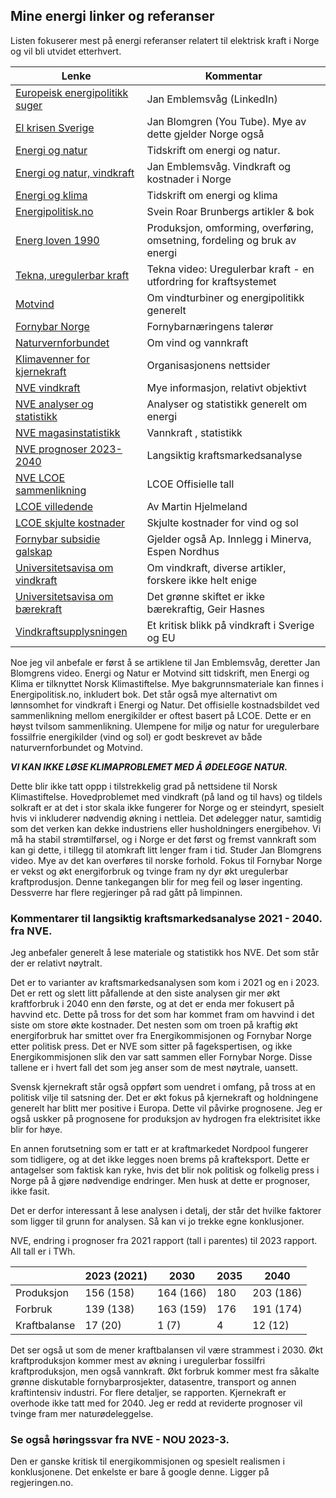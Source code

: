 ## Mine energi linker og referanser

Listen fokuserer mest på energi referanser relatert til elektrisk kraft i Norge og vil bli utvidet etterhvert. 

| Lenke                                                                                                                                                                                          | Kommentar                                                                        |
|------------------------------------------------------------------------------------------------------------------------------------------------------------------------------------------------|----------------------------------------------------------------------------------|
| [Europeisk energipolitikk suger](https://www.linkedin.com/pulse/european-energy-policy-kills-competitiveness-without-any-emblemsv%25C3%25A5g-ah39f/?trackingId=J%2B12DFDCTvCmNHZqb4bhxA%3D%3D) | Jan Emblemsvåg  (LinkedIn)                                                       | 
| [El krisen Sverige](https://www.youtube.com/watch?v=0Oh_w5KrEVc)                                                                                                                               | Jan Blomgren (You Tube). Mye av dette gjelder Norge også                         |
| [Energi og natur](https://energiognatur.no/energipolitikk-pa-naturens-premisser/)                                                                                                              | Tidskrift om energi og natur.                                                    | 
| [Energi og natur, vindkraft](https://energiognatur.no/vindkraft-og-kostnader-i-norge/)                                                                                                         | Jan Emblemsvåg. Vindkraft og kostnader i Norge                                   |
| [Energi og klima](https://energiognatur.no/energipolitikk-pa-naturens-premisser/)                                                                                                              | Tidskrift om energi og klima                                                     |
| [Energipolitisk.no](https://energipolitisk.no/kontakt)                                                                                                                                         | Svein Roar Brunbergs artikler & bok                                              |
| [Energ loven 1990](https://lovdata.no/dokument/NL/lov/1990-06-29-50)   | Produksjon, omforming, overføring, omsetning, fordeling og bruk av energi|
| [Tekna, uregulerbar kraft](https://www.tekna.no/fag-og-nettverk/energi/energibloggen/uregulerbar-kraft--en-utfordring-for-kraftsystemet/)                                                      | Tekna video: Uregulerbar kraft - en utfordring for kraftsystemet                 |
| [Motvind](https://motvind.org/energi-2/)                                                                                                                                                       | Om vindturbiner og energipolitikk generelt                                       |
| [Fornybar Norge](https://www.fornybarnorge.no/)                                                                                                                                                | Fornybarnæringens talerør                                                        |
| [Naturvernforbundet](https://naturvernforbundet.no/laer-mer/vind-og-vannkraft/)                                                                                                                | Om vind og vannkraft                                                             |
| [Klimavenner for kjernekraft](https://klimavenner.no/billig-strom/ )                                                                                                                           | Organisasjonens nettsider                                                        |  
| [NVE vindkraft](https://www.nve.no/energi/energisystem/vindkraft/)                                                                                                                             | Mye informasjon, relativt objektivt                                              |
| [NVE analyser og statistikk](https://www.nve.no/energi/analyser-og-statistikk/)                                                                                                                | Analyser og statistikk generelt om energi                                        |
| [NVE magasinstatistikk](https://www.nve.no/energi/analyser-og-statistikk/magasinstatistikk/)                                                                                                   | Vannkraft , statistikk                                                           |
| [NVE prognoser 2023-2040](https://www.nve.no/energi/analyser-og-statistikk/langsiktig-kraftmarkedsanalyse/langsiktig-kraftmarkedsanalyse-2023/)                                                | Langsiktig kraftsmarkedsanalyse                                                  |
| [NVE LCOE sammenlikning](https://www.nve.no/energi/analyser-og-statistikk/kostnader-for-kraftproduksjon/)                                                                                      | LCOE Offisielle tall                                                             | 
| [LCOE villedende](https://medium.com/@marhje/why-lcoe-is-not-a-good-metric-for-renewables-82e16c3f7c3b)                                                                                        | Av Martin Hjelmeland                                                             |
| [LCOE skjulte kostnader](https://enodatech.com/news-insight/the-hidden-costs-of-delivered-renewable-energy)                                                                                    | Skjulte kostnader for vind og sol                                                |
| [Fornybar subsidie galskap](https://www.minerva.no/energi-fornybar-energi-hoyre/hoyre-ma-utvikle-en-energipolitikk-som-ikke-baserer-seg-pa-subsidier/455730)                                   | Gjelder også Ap. Innlegg i Minerva, Espen Nordhus                                | 
| [Universitetsavisa om vindkraft](https://www.universitetsavisa.no/tag/vindkraft)                                                                                                               | Om vindkraft, diverse artikler, forskere ikke helt enige                         |
| [Universitetsavisa om bærekraft](https://www.universitetsavisa.no/asgeir-tomasgard-det-gronne-skiftet-edgar-hertwich/det-gronne-skiftet-er-ikke-baerekraftig/188708)                           | Det grønne skiftet er ikke bærekraftig, Geir Hasnes                              |
| [Vindkraftsupplysningen](https://vindkraftsupplysningen.se)                                                                                                                                    | Et kritisk blikk på vindkraft i Sverige og EU                                    |

  

Noe jeg vil anbefale er først å se artiklene til Jan Emblemsvåg, deretter Jan Blomgrens video.
Energi og Natur er Motvind sitt tidskrift, men Energi og Klima er tilknyttet Norsk Klimastiftelse.
Mye bakgrunnsmateriale kan finnes i Energipolitisk.no, inkludert bok.
Det står også mye alternativt om lønnsomhet for vindkraft i Energi og Natur.
Det offisielle kostnadsbildet ved sammenlikning mellom energikilder er oftest basert på LCOE.
Dette er en høyst tvilsom sammenlikning. 
Ulempene for miljø og natur for uregulerbare fossilfrie energikilder (vind og sol) er godt beskrevet av både naturvernforbundet og Motvind.

***VI KAN IKKE LØSE KLIMAPROBLEMET MED Å ØDELEGGE NATUR.***

Dette blir ikke tatt oppp i tilstrekkelig grad på nettsidene til Norsk Klimastiftelse. Hovedproblemet med vindkraft (på land og til havs)
og tildels solkraft er at det i stor skala ikke fungerer for Norge og er steindyrt, 
spesielt hvis vi inkluderer nødvendig økning i nettleia. 
Det ødelegger natur, samtidig som det verken kan dekke industriens eller husholdningers energibehov. 
Vi må ha stabil strømtilførsel, og i Norge er det først og fremst vannkraft
som kan gi dette, i tillegg til atomkraft litt lenger fram i tid. Studer Jan Blomgrens video. 
Mye av det kan overføres til norske forhold. 
Fokus til Fornybar Norge er vekst og økt energiforbruk og tvinge fram ny dyr økt uregulerbar kraftprodusjon.
Denne tankegangen blir for meg feil og løser ingenting. Dessverre har flere regjeringer på rad gått på limpinnen.

### Kommentarer til langsiktig kraftsmarkedsanalyse 2021 - 2040. fra NVE.

Jeg anbefaler generelt å lese materiale og statistikk hos NVE. Det som står der er relativt nøytralt.  

Det er to varianter av kraftsmarkedsanalysen som kom i 2021 og en i 2023.
Det er rett og slett litt påfallende at den siste analysen gir mer økt kraftforbruk i 2040 enn den første,
og at det er enda mer fokusert på havvind etc. Dette på tross for det som har kommet fram om havvind i det
siste om store økte kostnader. Det nesten som om troen på kraftig økt energiforbruk har smittet over fra Energikommisjonen
og Fornybar Norge etter politisk press. Det er NVE som sitter på fagekspertisen, og ikke Energikommisjonen slik den var satt sammen
eller Fornybar Norge. Disse tallene er i hvert fall det som jeg anser som de mest nøytrale, uansett.

Svensk kjernekraft står også oppført som uendret i omfang, på tross at en politisk vilje til satsning der.
Det er økt fokus på kjernekraft og holdningene generelt har blitt mer positive i Europa. Dette vil påvirke
prognosene.  Jeg er også uskker på prognosene for produksjon av hydrogen fra elektrisitet ikke blir for høye.

En annen forutsetning som er tatt er at kraftmarkedet Nordpool fungerer som tidligere, og at det ikke legges noen
brems på krafteksport. Dette er antagelser som faktisk kan ryke, hvis det blir nok politisk og folkelig press i Norge
på å gjøre nødvendige endringer. Men husk at dette er prognoser, ikke fasit.

Det er derfor interessant å lese analysen i detalj, der står det hvilke faktorer som ligger til grunn for analysen.
Så kan vi jo trekke egne konklusjoner.

NVE, endring i prognoser fra 2021 rapport (tall i parentes) til 2023 rapport. All tall er i TWh.

|              | 2023 (2021) | 2030       | 2035    | 2040      |
|--------------|-------------|------------|---------|-----------|
| Produksjon   | 156 (158)   | 164 (166)  | 180     | 203 (186) |
| Forbruk      | 139 (138)   | 163 (159)  | 176     | 191 (174) |
| Kraftbalanse | 17  (20)    | 1   (7)    | 4       | 12  (12)  |

Det ser også ut som de mener kraftbalansen vil være strammest i 2030.
Økt kraftproduksjon kommer mest av økning i uregulerbar fossilfri kraftproduksjon, men også vannkraft.
Økt forbruk kommer mest fra såkalte grønne diskutable fornybarprosjekter, datasentre, transport og annen kraftintensiv industri.
For flere detaljer, se rapporten.
Kjernekraft er overhode ikke tatt med for 2040.
Jeg er redd at reviderte prognoser vil tvinge fram mer naturødeleggelse.


### Se også høringssvar fra NVE - NOU 2023-3. 

Den er ganske kritisk til energikommisjonen og spesielt realismen i konklusjonene.
Det enkelste er bare å google denne. Ligger på regjeringen.no.



